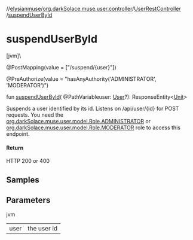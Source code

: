 //[elysianmuse](../../../index.md)/[org.darkSolace.muse.user.controller](../index.md)/[UserRestController](index.md)
/[suspendUserById](suspend-user-by-id.md)

# suspendUserById

[jvm]\

@PostMapping(value = ["/suspend/{user}"])

@PreAuthorize(value = "hasAnyAuthority('ADMINISTRATOR', 'MODERATOR')")

fun [suspendUserById](suspend-user-by-id.md)(
@PathVariableuser: [User](../../org.darkSolace.muse.user.model/-user/index.md)?):
ResponseEntity&lt;[Unit](https://kotlinlang.org/api/latest/jvm/stdlib/kotlin/-unit/index.html)&gt;

Suspends a user identified by its id. Listens on /api/user/{id} for POST requests. You need
the [org.darkSolace.muse.user.model.Role.ADMINISTRATOR](../../org.darkSolace.muse.user.model/-role/-a-d-m-i-n-i-s-t-r-a-t-o-r/index.md)
or [org.darkSolace.muse.user.model.Role.MODERATOR](../../org.darkSolace.muse.user.model/-role/-m-o-d-e-r-a-t-o-r/index.md)
role to access this endpoint.

#### Return

HTTP 200 or 400

## Samples

## Parameters

jvm

| | |
|---|---|
| user | the user id |
